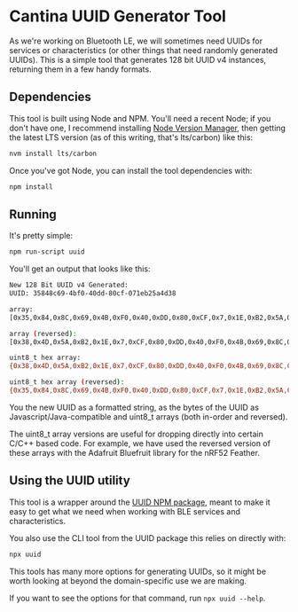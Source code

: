 # Cantina UUID Generator Tool

As we're working on Bluetooth LE, we will sometimes need UUIDs for services or characteristics (or other things that need randomly generated UUIDs). This is a simple tool that generates 128 bit UUID v4 instances, returning them in a few handy formats.

## Dependencies

This tool is built using Node and NPM. You'll need a recent Node; if you don't have one, I recommend installing [Node Version Manager](https://github.com/creationix/nvm), then getting the latest LTS version (as of this writing, that's lts/carbon) like this:

```sh
nvm install lts/carbon
```

Once you've got Node, you can install the tool dependencies with:

```sh
npm install
```

## Running

It's pretty simple:

```sh
npm run-script uuid
```

You'll get an output that looks like this:

```sh
New 128 Bit UUID v4 Generated:
UUID: 35848c69-4bf0-40dd-80cf-071eb25a4d38

array:
[0x35,0x84,0x8C,0x69,0x4B,0xF0,0x40,0xDD,0x80,0xCF,0x7,0x1E,0xB2,0x5A,0x4D,0x38]

array (reversed):
[0x38,0x4D,0x5A,0xB2,0x1E,0x7,0xCF,0x80,0xDD,0x40,0xF0,0x4B,0x69,0x8C,0x84,0x35]

uint8_t hex array:
{0x38,0x4D,0x5A,0xB2,0x1E,0x7,0xCF,0x80,0xDD,0x40,0xF0,0x4B,0x69,0x8C,0x84,0x35}

uint8_t hex array (reversed):
{0x35,0x84,0x8C,0x69,0x4B,0xF0,0x40,0xDD,0x80,0xCF,0x7,0x1E,0xB2,0x5A,0x4D,0x38}
```

You the new UUID as a formatted string, as the bytes of the UUID as Javascript/Java-compatible and uint8_t arrays (both in-order and reversed).

The uint8_t array versions are useful for dropping directly into certain C/C++ based code. For example, we have used the reversed version of these arrays with the Adafruit Bluefruit library for the nRF52 Feather.

## Using the UUID utility

This tool is a wrapper around the [UUID NPM package](https://registry.npmjs.org/uuid), meant to make it easy to get what we need when working with BLE services and characteristics.

You also use the CLI tool from the UUID package this relies on directly with:

```sh
npx uuid
```

This tools has many more options for generating UUIDs, so it might be worth looking at beyond the domain-specific use we are making.

If you want to see the options for that command, run `npx uuid --help`.